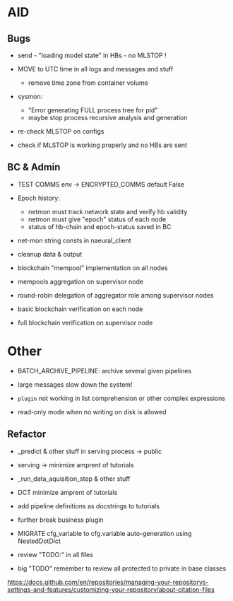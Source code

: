 # AID


## Bugs

  - send - "loading model state" in HBs - no MLSTOP !


  - MOVE to UTC time in all logs and messages and stuff
    - remove time zone from container volume
    

  - sysmon: 
    - "Error generating FULL process tree for pid"
    - maybe stop process recursive analysis and generation

  - re-check MLSTOP on configs
  - check if MLSTOP is working properly and no HBs are sent


## BC & Admin



  - TEST COMMS env -> ENCRYPTED_COMMS default False

  - Epoch history:
    - netmon must track network state and verify hb validity
    - netmon must give "epoch" status of each node
    - status of hb-chain and epoch-status saved in BC
  
  - net-mon string consts in naeural_client
  - cleanup data & output

  - blockchain "mempool" implementation on all nodes
  - mempools aggregation on supervisor node
  - round-robin delegation of aggregator role among supervisor nodes
  - basic blockchain verification on each node
  - full blockchain verification on supervisor node


# Other

  - BATCH_ARCHIVE_PIPELINE: archive several given pipelines

  - large messages slow down the system!
  - `plugin` not working in list comprehension or other complex expressions
  - read-only mode when no writing on disk is allowed




## Refactor
  - _predict & other stuff in serving process -> public 
  - serving -> minimize amprent of tutorials
  - _run_data_aquisition_step & other stuff 
  - DCT minimize amprent of tutorials
  - add pipeline definitions as docstrings to tutorials

  - further break business plugin
  - MIGRATE cfg_variable to cfg.variable auto-generation using NestedDotDict

  - review "TODO:" in all files
  - big "TODO" remember to review all protected to private in base classes


https://docs.github.com/en/repositories/managing-your-repositorys-settings-and-features/customizing-your-repository/about-citation-files

